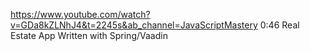 https://www.youtube.com/watch?v=GDa8kZLNhJ4&t=2245s&ab_channel=JavaScriptMastery
0:46 Real Estate App Written with Spring/Vaadin